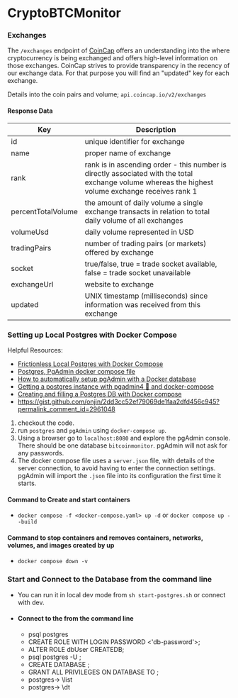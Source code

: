 # CryptoBTCMonitor




### Exchanges

The `/exchanges` endpoint of [CoinCap](https://docs.coincap.io/) offers an understanding into the where cryptocurrency is being exchanged and offers high-level information on those exchanges. CoinCap strives to provide transparency in the recency of our exchange data. For that purpose you will find an "updated" key for each exchange. 

Details into the coin pairs and volume;
`api.coincap.io/v2/exchanges`

#### Response Data

| Key                | Description                       |
| ------------------ | --------------------------------- |
| id                 | unique identifier for exchange    |
| name               | proper name of exchange           |
| rank               | rank is in ascending order - this number is directly associated with the total exchange volume whereas the highest volume exchange receives rank 1    |
| percentTotalVolume | the amount of daily volume a single exchange transacts in relation to total daily volume of all exchanges     |
| volumeUsd          | daily volume represented in USD    |
| tradingPairs       | number of trading pairs (or markets) offered by exchange    |
| socket             | true/false, true = trade socket available, false = trade socket unavailable  |
| exchangeUrl        | website to exchange                |
| updated            | UNIX timestamp (milliseconds) since information was received from this exchange   |


### Setting up Local Postgres with Docker Compose

Helpful Resources:

- [Frictionless Local Postgres with Docker Compose](https://github.com/asaikali/docker-compose-postgres/blob/master/README.md)
- [Postgres, PgAdmin docker compose file](https://github.com/asaikali/docker-compose-postgres/blob/master/docker-compose.yml)
- [How to automatically setup pgAdmin with a Docker database](https://event-driven.io/en/automatically_connect_pgadmin_to_database/)
- [Getting a postgres instance with pgadmin4 🐘 and docker-compose](https://gist.github.com/diegoquintanav/a3c046f016f4887ba8e74859dcb560a7)
- [Creating and filling a Postgres DB with Docker compose](https://levelup.gitconnected.com/creating-and-filling-a-postgres-db-with-docker-compose-e1607f6f882f)
- https://gist.github.com/onjin/2dd3cc52ef79069de1faa2dfd456c945?permalink_comment_id=2961048


1. checkout the code.
2. run `postgres` and `pgAdmin` using `docker-compose up`.
3. Using a browser go to `localhost:8080` and explore the pgAdmin console. There should be one database `bitcoinmonitor`. pgAdmin will not ask for any passwords.
4. The docker compose file uses a `server.json` file, with details of the server connection, to avoid having to enter the connection settings. pgAdmin will import the `.json` file into its configuration the first time it starts.

#### Command to Create and start containers
- `docker compose -f <docker-compose.yaml> up -d` or `docker compose up --build`

#### Command to stop containers and removes containers, networks, volumes, and images created by up
- `docker compose down -v`
















### Start and Connect to the Database from the command line
- You can run it in local dev mode from `sh start-postgres.sh` or connect with dev.
- #### Connect to the <db> from the command line
    - psql postgres
    - CREATE ROLE <db> WITH LOGIN PASSWORD <'db-password'>;
    - ALTER ROLE dbUser CREATEDB;
    - psql postgres -U <db>;
    - CREATE DATABASE <databasename>;
    - GRANT ALL PRIVILEGES ON DATABASE <databasename> TO <db>;
    - postgres-> \list
    - postgres-> \dt




